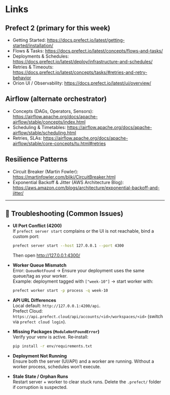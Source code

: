 # Links

## Prefect 2 (primary for this week)
- Getting Started: https://docs.prefect.io/latest/getting-started/installation/
- Flows & Tasks: https://docs.prefect.io/latest/concepts/flows-and-tasks/
- Deployments & Schedules: https://docs.prefect.io/latest/deploy/infrastructure-and-schedules/
- Retries & Timeouts: https://docs.prefect.io/latest/concepts/tasks/#retries-and-retry-behavior
- Orion UI / Observability: https://docs.prefect.io/latest/ui/overview/

## Airflow (alternate orchestrator)
- Concepts (DAGs, Operators, Sensors): https://airflow.apache.org/docs/apache-airflow/stable/concepts/index.html
- Scheduling & Timetables: https://airflow.apache.org/docs/apache-airflow/stable/scheduling.html
- Retries, SLAs: https://airflow.apache.org/docs/apache-airflow/stable/core-concepts/tu.html#retries

## Resilience Patterns
- Circuit Breaker (Martin Fowler): https://martinfowler.com/bliki/CircuitBreaker.html
- Exponential Backoff & Jitter (AWS Architecture Blog): https://aws.amazon.com/blogs/architecture/exponential-backoff-and-jitter/

---

## 🔧 Troubleshooting (Common Issues)

- **UI Port Conflict (4200)**  
  If `prefect server start` complains or the UI is not reachable, bind a custom port:  
  ```bash
  prefect server start --host 127.0.0.1 --port 4300
  ```
  Then open http://127.0.0.1:4300/

- **Worker Queue Mismatch**  
  Error: `QueueNotFound` → Ensure your deployment uses the same queue/tag as your worker.  
  Example: deployment tagged with `["week-10"]` → start worker with:  
  ```bash
  prefect worker start -p process -q week-10
  ```

- **API URL Differences**  
  Local default: `http://127.0.0.1:4200/api`.  
  Prefect Cloud: `https://api.prefect.cloud/api/accounts/<id>/workspaces/<id>` (switch via `prefect cloud login`).

- **Missing Packages (`ModuleNotFoundError`)**  
  Verify your venv is active. Re‑install:  
  ```bash
  pip install -r env/requirements.txt
  ```

- **Deployment Not Running**  
  Ensure both the server (UI/API) and a worker are running. Without a worker process, schedules won’t execute.

- **Stale State / Orphan Runs**  
  Restart server + worker to clear stuck runs. Delete the `.prefect/` folder if corruption is suspected.


